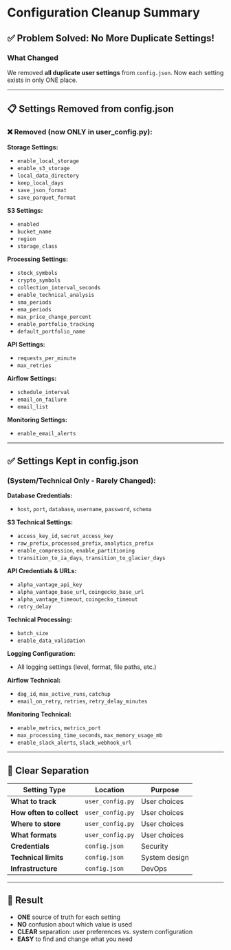 # Configuration Cleanup Summary

## ✅ Problem Solved: No More Duplicate Settings!

### What Changed

We removed **all duplicate user settings** from `config.json`. Now each setting exists in only ONE place.

---

## 📋 Settings Removed from config.json

### ❌ Removed (now ONLY in user_config.py):

**Storage Settings:**
- `enable_local_storage`
- `enable_s3_storage`
- `local_data_directory`
- `keep_local_days`
- `save_json_format`
- `save_parquet_format`

**S3 Settings:**
- `enabled`
- `bucket_name`
- `region`
- `storage_class`

**Processing Settings:**
- `stock_symbols`
- `crypto_symbols`
- `collection_interval_seconds`
- `enable_technical_analysis`
- `sma_periods`
- `ema_periods`
- `max_price_change_percent`
- `enable_portfolio_tracking`
- `default_portfolio_name`

**API Settings:**
- `requests_per_minute`
- `max_retries`

**Airflow Settings:**
- `schedule_interval`
- `email_on_failure`
- `email_list`

**Monitoring Settings:**
- `enable_email_alerts`

---

## ✅ Settings Kept in config.json

### (System/Technical Only - Rarely Changed):

**Database Credentials:**
- `host`, `port`, `database`, `username`, `password`, `schema`

**S3 Technical Settings:**
- `access_key_id`, `secret_access_key`
- `raw_prefix`, `processed_prefix`, `analytics_prefix`
- `enable_compression`, `enable_partitioning`
- `transition_to_ia_days`, `transition_to_glacier_days`

**API Credentials & URLs:**
- `alpha_vantage_api_key`
- `alpha_vantage_base_url`, `coingecko_base_url`
- `alpha_vantage_timeout`, `coingecko_timeout`
- `retry_delay`

**Technical Processing:**
- `batch_size`
- `enable_data_validation`

**Logging Configuration:**
- All logging settings (level, format, file paths, etc.)

**Airflow Technical:**
- `dag_id`, `max_active_runs`, `catchup`
- `email_on_retry`, `retries`, `retry_delay_minutes`

**Monitoring Technical:**
- `enable_metrics`, `metrics_port`
- `max_processing_time_seconds`, `max_memory_usage_mb`
- `enable_slack_alerts`, `slack_webhook_url`

---

## 🎯 Clear Separation

| Setting Type | Location | Purpose |
|--------------|----------|---------|
| **What to track** | `user_config.py` | User choices |
| **How often to collect** | `user_config.py` | User choices |
| **Where to store** | `user_config.py` | User choices |
| **What formats** | `user_config.py` | User choices |
| **Credentials** | `config.json` | Security |
| **Technical limits** | `config.json` | System design |
| **Infrastructure** | `config.json` | DevOps |

---

## 🚀 Result

- **ONE** source of truth for each setting
- **NO** confusion about which value is used
- **CLEAR** separation: user preferences vs. system configuration
- **EASY** to find and change what you need
